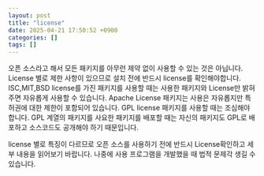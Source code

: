 ```yaml
---
layout: post
title: "license"
date: 2025-04-21 17:50:52 +0900
categories: []
tags: []
---
```

오픈 소스라고 해서 모든 패키지를 아무런 제약 없이 사용할 수 있는 것은 아닙니다. License 별로 제한 사항이 있으므로 설치 전에 반드시 license를 확인해야합니다.
ISC,MIT,BSD license를 가진 패키지를 사용할 때는 사용한 패키지와 License만 밝혀주면 자유롭게 사용할 수 있습니다.
Apache License 패키지는 사용은 자유롭지만 특허권에 대한 제한이 포함되어 있습니다.
GPL license 패키지를 사용할 때는 조심해야 합니다. GPL 계열의 패키지를 사요한 패키지를 배포할 때는 자신의 패키지도 GPL로 배포하고 소스코드도 공개해야 하기 때문입니다.

license 별로 특징이 다르므로 오픈 소스를 사용하기 전에 반드시 License확인하고 세부 내용을 읽어보기 바랍니다. 나중에 사용 프로그램을 개발했을 때 법적 문제각 생길 수 있습니다.



